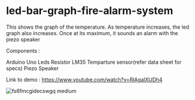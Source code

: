 # led-bar-graph-fire-alarm-system

This shows the graph of the temperature. As temperature increases, the led graph also increases. Once at its maximum, it sounds an alarm with the piezo speaker 

Components : 

Arduino Uno 
Leds 
Resistor 
LM35 Temparture sensor(refer data sheet for specs) 
Piezo Speaker

Link to demo : https://www.youtube.com/watch?v=RlAgalXUDh4



![fs6fmcgidecswgq medium](https://user-images.githubusercontent.com/33185386/33038853-307fc4e6-ce60-11e7-9728-e7a65fc5a57b.jpg)
